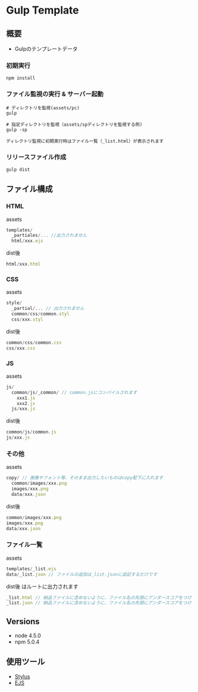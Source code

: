 # Gulp Template

## 概要

- Gulpのテンプレートデータ

### 初期実行

```
npm install
```

### ファイル監視の実行 & サーバー起動

```
# ディレクトリを監視(assets/pc)
gulp

# 指定ディレクトリを監視（assets/spディレクトリを監視する例)
gulp -sp

ディレクトリ監視に初期実行時はファイル一覧（_list.html）が表示されます
```

### リリースファイル作成

```
gulp dist
```

## ファイル構成

### HTML

assets

```javascript
templates/
  _partiales/... //出力されません
  html/xxx.ejs
```

dist後

```javascript
html/xxx.html
```


### CSS

assets

```javascript
style/
  _partial/... // 出力されません
  common/css/common.styl
  css/xxx.styl
```

dist後

```javascript
common/css/common.css
css/xxx.css
```

### JS

assets

```javascript
js/
  common/js/_common/ // common.jsにコンパイルされます
    xxx1.js
    xxx2.js
  js/xxx.js
```

dist後

```javascript
common/js/common.js
js/xxx.js
```

### その他

assets

```javascript
copy/ // 画像やフォント等、そのまま出力したいものはcopy配下に入れます
  common/images/xxx.png
  images/xxx.png
  data/xxx.json
```

dist後

```javascript
common/images/xxx.png
images/xxx.png
data/xxx.json
```

### ファイル一覧

assets

```javascript
templates/_list.ejs
data/_list.json // ファイルの追加は_list.jsonに追記するだけです
```

dist後 はルートに出力されます

```javascript
_list.html // 納品ファイルに含めないように、ファイル名の先頭にアンダースコアをつけています
_list.json // 納品ファイルに含めないように、ファイル名の先頭にアンダースコアをつけています
```

## Versions

- node 4.5.0
- npm 5.0.4

## 使用ツール

- [Stylus](https://learnboost.github.io/stylus/)
- [EJS](http://www.embeddedjs.com/)